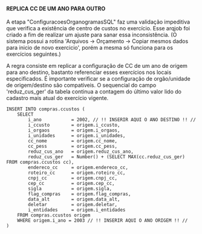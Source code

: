 #### REPLICA CC DE UM ANO PARA OUTRO


A etapa "ConfiguracoesOrganogramasSQL" faz uma validação impeditiva que verifica a existência de centro de custos no exercício. Esse arqjob foi criado a fim de realizar um ajuste para sanar essa inconsistência. (O sistema possui a rotina 'Arquivos -> Orçamento -> Copiar mesmos dados para inicio de novo exercicio', porém a mesma só funciona para os exercícios seguintes.)

A regra consiste em replicar a configuração de CC de um ano de origem para ano destino, bastanto referenciar esses exercícios nos locais especificados. É importante verificar se a configuração de orgão/unidade de origem/destino são compatíveis. O sequencial do campo 'reduz_cus_ger' da tabela continua a contagem do último valor lido do cadastro mais atual do exercício vigente.

```
INSERT INTO compras.ccustos (
    SELECT
        i_ano           = 2002, // !! INSERIR AQUI O ANO DESTINO !! //
        i_ccusto        = origem.i_ccusto,
        i_orgaos        = origem.i_orgaos,
        i_unidades      = origem.i_unidades,
        cc_nome         = origem.cc_nome,
        cc_pess         = origem.cc_pess,
        reduz_cus_ano   = origem.reduz_cus_ano,
        reduz_cus_ger   = Number() + (SELECT MAX(cc.reduz_cus_ger) FROM compras.ccustos cc),
        endereco_cc     = origem.endereco_cc, 
        roteiro_cc      = origem.roteiro_cc, 
        cnpj_cc         = origem.cnpj_cc, 
        cep_cc          = origem.cep_cc, 
        sigla           = origem.sigla, 
        flag_compras    = origem.flag_compras, 
        data_alt        = origem.data_alt, 
        deletar         = origem.deletar, 
        i_entidades     = origem.i_entidades     
    FROM compras.ccustos origem
    WHERE origem.i_ano = 2003 // !! INSERIR AQUI O ANO ORIGEM !! //
)
```